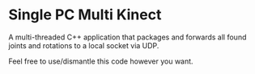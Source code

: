 # Single PC Multi Kinect

A multi-threaded C++ application that packages and forwards all found joints and rotations to a local socket via UDP.

Feel free to use/dismantle this code however you want.
